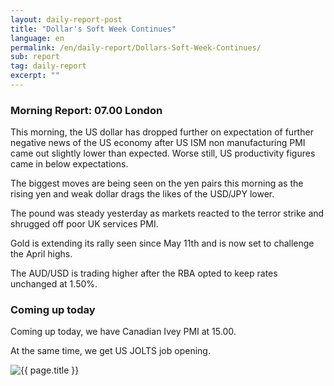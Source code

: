 ```yaml
---
layout: daily-report-post
title: "Dollar's Soft Week Continues"
language: en
permalink: /en/daily-report/Dollars-Soft-Week-Continues/
sub: report
tag: daily-report
excerpt: ""
---
```

### Morning Report: 07.00 London

This morning, the US dollar has dropped further on expectation of further negative news of the US economy after US ISM non manufacturing PMI came out slightly lower than expected. Worse still, US productivity figures came in below expectations. 

The biggest moves are being seen on the yen pairs this morning as the rising yen and weak dollar drags the likes of the USD/JPY lower. 

The pound was steady yesterday as markets reacted to the terror strike and shrugged off poor UK services PMI. 

Gold is extending its rally seen since May 11th and is now set to challenge the April highs.

The AUD/USD is trading higher after the RBA opted to keep rates unchanged at 1.50%.  

### Coming up today

Coming up today, we have Canadian Ivey PMI at 15.00. 

At the same time, we get US JOLTS job opening.
 

<p><img src="{{ "/assets/images/daily-report/2017-06-06_06-25-52.jpg" | relative_url }}" alt="{{ page.title }}" title="{{ page.title }}"></p>